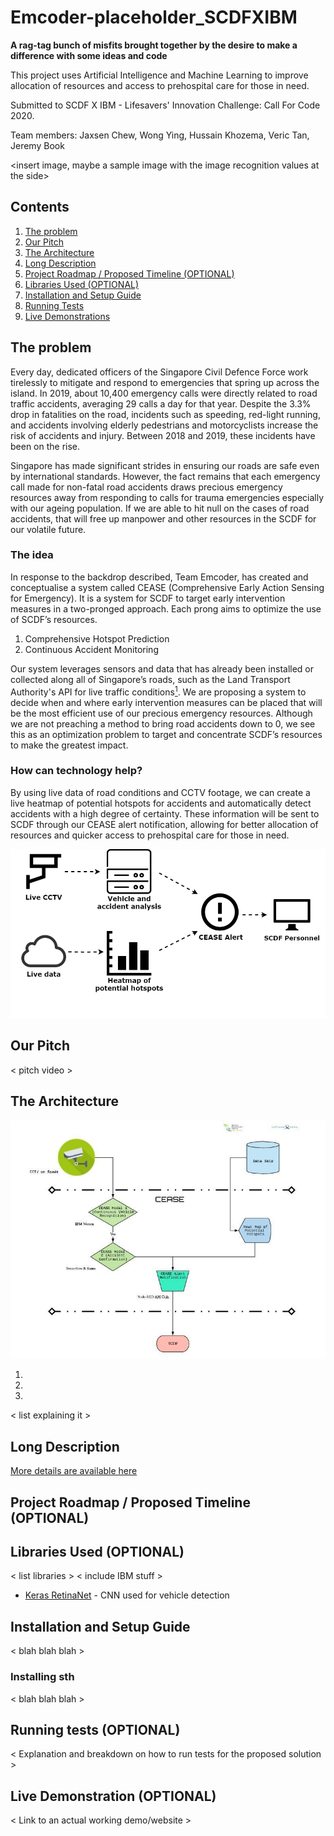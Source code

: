 # Emcoder-placeholder_SCDFXIBM
**A rag-tag bunch of misfits brought together by the desire to make a difference with some ideas and code**

This project uses Artificial Intelligence and Machine Learning to improve allocation of resources and access to prehospital care for those in need.

Submitted to SCDF X IBM - Lifesavers' Innovation Challenge: Call For Code 2020.

Team members: Jaxsen Chew, Wong Ying, Hussain Khozema, Veric Tan, Jeremy Book

<insert image, maybe a sample image with the image recognition values at the side>

## Contents

1. [The problem](#the-problem)
1. [Our Pitch](#our-pitch)
1. [The Architecture](#the-architecture)
1. [Long Description](#long-description)
1. [Project Roadmap / Proposed Timeline (OPTIONAL)](#project-roadmap-/-proposed-timeline-(optional))
1. [Libraries Used (OPTIONAL)](#libraries-used-(optional))
1. [Installation and Setup Guide](#installation-and-setup-guide)
1. [Running Tests](#running-tests)
1. [Live Demonstrations](#live-demonstrations)

## The problem

Every day, dedicated officers of the Singapore Civil Defence Force work tirelessly to mitigate and respond to emergencies that spring up across the island. In 2019, about 10,400 emergency calls were directly related to road traffic accidents, averaging 29 calls a day for that year. Despite the 3.3% drop in fatalities on the road, incidents such as speeding, red-light running, and accidents involving elderly pedestrians and motorcyclists increase the risk of accidents and injury. Between 2018 and 2019, these incidents have been on the rise. 

Singapore has made significant strides in ensuring our roads are safe even by international standards. However, the fact remains that each emergency call made for non-fatal road accidents draws precious emergency resources away from responding to calls for trauma emergencies especially with our ageing population. If we are able to hit null on the cases of road accidents, that will free up manpower and other resources in the SCDF for our volatile future.


### The idea

In response to the backdrop described, Team Emcoder, has created and conceptualise a system called CEASE (Comprehensive Early Action Sensing for Emergency). It is a system for SCDF to target early intervention measures in a two-pronged approach. Each prong aims to optimize the use of SCDF’s resources. 
1. Comprehensive Hotspot Prediction
1. Continuous Accident Monitoring

Our system leverages sensors and data that has already been installed or collected along all of Singapore’s roads, such as the Land Transport Authority's API for live traffic conditions[<sup>1</sup>](https://www.mytransport.sg/content/mytransport/home/dataMall/dynamic-data.html).
We are proposing a system to decide when and where early intervention measures can be placed that will be the most efficient use of our precious emergency resources. Although we are not preaching a method to bring road accidents down to 0, we see this as an optimization problem to target and concentrate SCDF’s resources to make the greatest impact.


### How can technology help?

By using live data of road conditions and CCTV footage, we can create a live heatmap of potential hotspots for accidents and automatically detect accidents with a high degree of certainty. These information will be sent to SCDF through our CEASE alert notification, allowing for better allocation of resources and quicker access to prehospital care for those in need.

<p align = "center">
    <img src="readme_src/intro.png" alt="Simpler version of architecture" height="=600" width="600">
</p>

## Our Pitch

< pitch video >
  
## The Architecture

<p align = "center">
    <img src="readme_src/architecture.jpg" alt="Our architecture">
</p>

1.
2.
3. 

< list explaining it >
  
## Long Description

[More details are available here](DESCRIPTION.md)
  
## Project Roadmap / Proposed Timeline (OPTIONAL)
  
## Libraries Used (OPTIONAL)

< list libraries >
< include IBM stuff >

* [Keras RetinaNet](https://github.com/fizyr/keras-retinanet/blob/master/README.md) - CNN used for vehicle detection

## Installation and Setup Guide

< blah blah blah >
  
### Installing sth

< blah blah blah >
  
## Running tests (OPTIONAL)
< Explanation and breakdown on how to run tests for the proposed solution >
  
## Live Demonstration (OPTIONAL)
< Link to an actual working demo/website >
